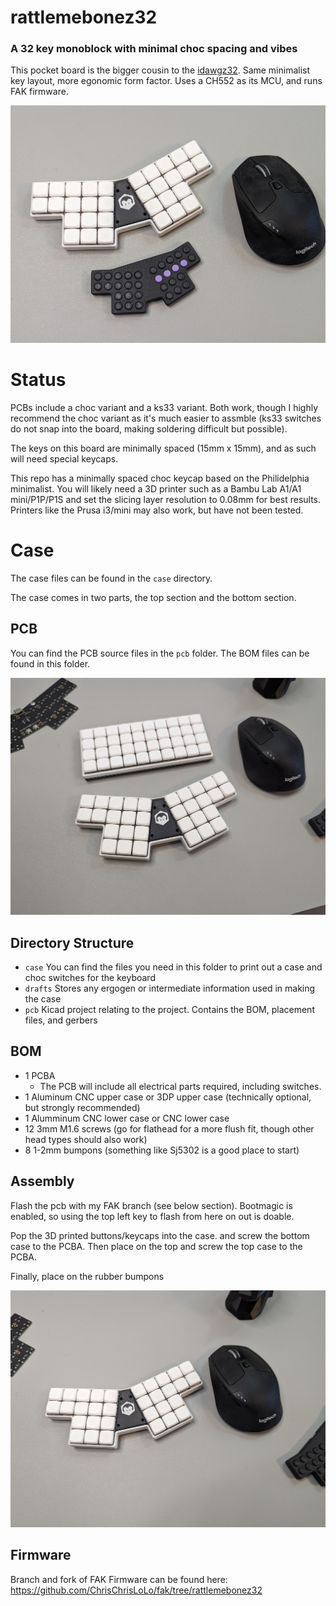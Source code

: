 # rattlemebonez32

### A 32 key monoblock with minimal choc spacing and vibes

This pocket board is the bigger cousin to the [idawgz32](https://github.com/ChrisChrisLoLo/idawgz32). Same minimalist key layout, more egonomic form factor. Uses a CH552 as its MCU, and runs FAK firmware.

![a photo of a rattlemebonez32](https://raw.githubusercontent.com/ChrisChrisLoLo/rattlemebonez32/main/images/PXL_20240408_002959511.jpg)

# Status
PCBs include a choc variant and a ks33 variant. Both work, though I highly recommend the choc variant as it's much easier to
assmble (ks33 switches do not snap into the board, making soldering difficult but possible).

The keys on this board are minimally spaced (15mm x 15mm), and as such will need special keycaps. 

This repo has a minimally spaced choc keycap based on the Philidelphia minimalist. You will likely need a 3D printer such as a Bambu Lab A1/A1 mini/P1P/P1S and set the slicing layer resolution to 0.08mm for best results. Printers like the Prusa i3/mini may also work, but have not been tested.

# Case
The case files can be found in the `case` directory.

The case comes in two parts, the top section and the bottom section.

## PCB
You can find the PCB source files in the `pcb` folder. The BOM files can be found in this folder.

![rattlemebonez pcb](https://raw.githubusercontent.com/ChrisChrisLoLo/rattlemebonez32/main/images/PXL_20240408_003600043.jpg)

## Directory Structure
- `case`
    You can find the files you need in this folder to print out a case and choc switches for the keyboard
- `drafts`
    Stores any ergogen or intermediate information used in making the case
- `pcb`
    Kicad project relating to the project. Contains the BOM, placement files, and gerbers
   
## BOM
- 1 PCBA
  - The PCB will include all electrical parts required, including switches.
- 1 Aluminum CNC upper case or 3DP upper case (technically optional, but strongly recommended)
- 1 Alumminum CNC lower case or CNC lower case
- 12 3mm M1.6 screws (go for flathead for a more flush fit, though other head types should also work)
- 8 1-2mm bumpons (something like Sj5302 is a good place to start)

## Assembly
Flash the pcb with my FAK branch (see below section). Bootmagic is enabled, so using the top left key to flash from here on out is doable.

Pop the 3D printed buttons/keycaps into the case. and screw the bottom case to the PCBA. Then place on the top and screw the top case to the PCBA.

Finally, place on the rubber bumpons

![rattlemebonez assembly](https://raw.githubusercontent.com/ChrisChrisLoLo/rattlemebonez32/main/images/PXL_20240408_003319900.jpg)

## Firmware
Branch and fork of FAK Firmware can be found here:
https://github.com/ChrisChrisLoLo/fak/tree/rattlemebonez32
